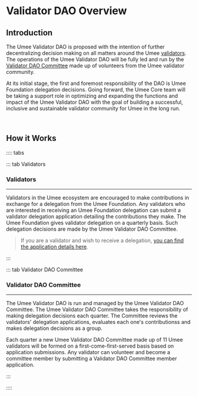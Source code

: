 # Validator DAO Overview

## Introduction

The Umee Validator DAO is proposed with the intention of further decentralizing decision making on all matters around the Umee [validators](/learn-the-basics/staking-basics/what-is-validator). The operations of the Umee Validator DAO will be fully led and run by the [Validator DAO Committee](/governance/validator-dao/the-committee) made up of volunteers from the Umee validator community. 

At its initial stage, the first and foremost responsibility of the DAO is Umee Foundation delegation decisions. Going forward, the Umee Core team will be taking a support role in optimizing and expanding the functions and impact of the Umee Validator DAO with the goal of building a successful, inclusive and sustainable validator community for Umee in the long run.

<br>

## How it Works

:::: tabs

::: tab Validators

### Validators

****

Validators in the Umee ecosystem are encouraged to make contributions in exchange for a delegation from the Umee Foundation. Any validators who are interested in receiving an Umee Foundation delegation can submit a validator delegation application detailing the contributions they make. The Umee Foundation gives validator delegation on a quarterly basis. Such delegation decisions are made by the Umee Validator DAO Committee. 

> If you are a validator and wish to receive a delegation, [you can find the application details here](/governance/validator-dao/delegation-applications).

:::

::: tab Validator DAO Committee

### Validator DAO Committee

****

The Umee Validator DAO is run and managed by the Umee Validator DAO Committee. The Umee Validator DAO Committee takes the responsibility of making delegation decisions each quarter. The Committee reviews the validators' delegation applications, evaluates each one's contributionss and makes delegation decisions as a group. 

Each quarter a new Umee Validator DAO Committee made up of 11 Umee validators will be formed on a first-come-first-served basis based on application submissions. Any validator can volunteer and become a committee member by submitting a Validator DAO Committee member application. 

:::

::::
